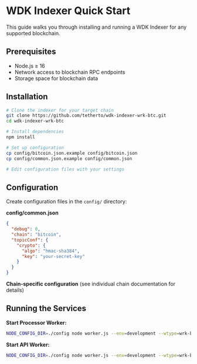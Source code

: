 # WDK Indexer Quick Start

This guide walks you through installing and running a WDK Indexer for any supported blockchain.

## Prerequisites

- Node.js ≥ 16
- Network access to blockchain RPC endpoints
- Storage space for blockchain data

## Installation

```bash
# Clone the indexer for your target chain
git clone https://github.com/tetherto/wdk-indexer-wrk-btc.git
cd wdk-indexer-wrk-btc

# Install dependencies
npm install

# Set up configuration
cp config/bitcoin.json.example config/bitcoin.json
cp config/common.json.example config/common.json

# Edit configuration files with your settings
```

## Configuration

Create configuration files in the `config/` directory:

**config/common.json**
```json
{
  "debug": 0,
  "chain": "bitcoin",
  "topicConf": {
    "crypto": {
      "algo": "hmac-sha384", 
      "key": "your-secret-key"
    }
  }
}
```

**Chain-specific configuration** (see individual chain documentation for details)

## Running the Services

**Start Processor Worker:**
```bash
NODE_CONFIG_DIR=./config node worker.js --env=development --wtype=wrk-btc-indexer-proc --rack=r0 --chain=bitcoin
```

**Start API Worker:**
```bash
NODE_CONFIG_DIR=./config node worker.js --env=development --wtype=wrk-btc-indexer-api --rack=r0 --chain=bitcoin --proc-rpc=<processor-rpc-key>
```
